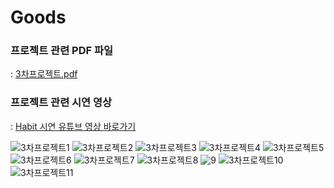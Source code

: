 # Goods

### 프로젝트 관련 PDF 파일 
: [3차프로젝트.pdf](https://github.com/yminj1029/Goods/files/8973790/3.pdf)


### 프로젝트 관련 시연 영상 
: [Habit 시연 유튜브 영상 바로가기](https://www.youtube.com/watch?v=LEoapwCI-KA)

![3차프로젝트1](https://user-images.githubusercontent.com/68888349/175478843-cfe96493-9448-4107-8669-9ae329bc5f32.jpg)
![3차프로젝트2](https://user-images.githubusercontent.com/68888349/175478851-ee10c46b-989f-4d24-895b-7b371318af7a.jpg)
![3차프로젝트3](https://user-images.githubusercontent.com/68888349/175478854-7303a489-a43a-4146-b0c7-5b607a13f666.jpg)
![3차프로젝트4](https://user-images.githubusercontent.com/68888349/175478856-b0086470-6120-4a6a-8562-5451c0c573e2.jpg)
![3차프로젝트5](https://user-images.githubusercontent.com/68888349/175478859-dfa4f5e1-24b8-469d-b9c3-9b5e4c32acf0.jpg)
![3차프로젝트6](https://user-images.githubusercontent.com/68888349/175478862-a996c0be-028f-4435-812c-ed3660382f8e.jpg)
![3차프로젝트7](https://user-images.githubusercontent.com/68888349/175478863-d88931fa-c149-4bf3-a211-73691146c5a7.jpg)
![3차프로젝트8](https://user-images.githubusercontent.com/68888349/175478865-e5383433-84b3-4d34-b5c4-3e1851a6f525.jpg)
![9](https://user-images.githubusercontent.com/68888349/175478874-afbcf83e-cdb1-4efe-b19c-a250fe9ac75d.jpg)
![3차프로젝트10](https://user-images.githubusercontent.com/68888349/175478892-2415d226-1886-40a2-bc91-a31d834a338d.jpg)
![3차프로젝트11](https://user-images.githubusercontent.com/68888349/175478895-a6b8b90a-0a25-4c6a-bb64-5f719073a329.jpg)
